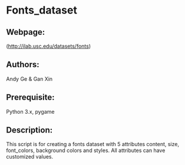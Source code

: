 # Fonts_dataset
## Webpage: 
(http://ilab.usc.edu/datasets/fonts)
## Authors: 
Andy Ge & Gan Xin
## Prerequisite:
Python 3.x, pygame
## Description:
This script is for creating a fonts dataset with 5 attributes content, size, font_colors, background colors and styles. All attributes can have customized values. 
